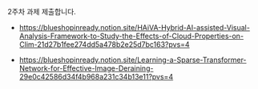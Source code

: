 2주차 과제 제출합니다.

- https://blueshopinready.notion.site/HAiVA-Hybrid-AI-assisted-Visual-Analysis-Framework-to-Study-the-Effects-of-Cloud-Properties-on-Clim-21d27b1fee274dd5a478b2e25d7bc163?pvs=4

- https://blueshopinready.notion.site/Learning-a-Sparse-Transformer-Network-for-Effective-Image-Deraining-29e0c42586d34f4b968a231c34b13e11?pvs=4